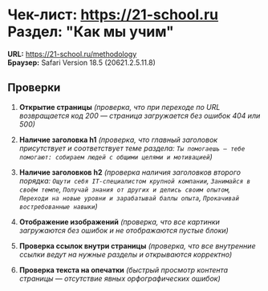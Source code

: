 # Чек-лист: https://21-school.ru<br>Раздел: "Как мы учим"

**URL:** https://21-school.ru/methodology<br>**Браузер:** Safari Version 18.5 (20621.2.5.11.8)

## Проверки

1. **Открытие страницы** *(проверка, что при переходе по URL возвращается код 200 — страница загружается без ошибок 404 или 500)*

2. **Наличие заголовка h1** *(проверка, что главный заголовок присутствует и соответствует теме раздела: `Ты помогаешь — тебе помогают: собираем людей с общими целями и мотивацией`)*

3. **Наличие заголовков h2** *(проверка наличия заголовков второго порядка: `Ощути себя IT-специалистом крупной компании`, `Занимайся в своём темпе`, `Получай знания от других и делись своим опытом`, `Переходи на новые уровни и зарабатывай баллы опыта`, `Прокачивай востребованные навыки`)*

4. **Отображение изображений** *(проверка, что все картинки загружаются без ошибок и не отображаются пустые блоки)*

5. **Проверка ссылок внутри страницы** *(проверка, что все внутренние ссылки ведут на нужные разделы и открываются корректно)*

6. **Проверка текста на опечатки** *(быстрый просмотр контента страницы — отсутствие явных орфографических ошибок)*